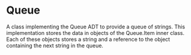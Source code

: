 # Queue

A class implementing the Queue ADT to provide a queue of strings. This implementation stores the data in objects of the Queue.Item inner
class. Each of these objects stores a string and a reference to the
object containing the next string in the queue.
